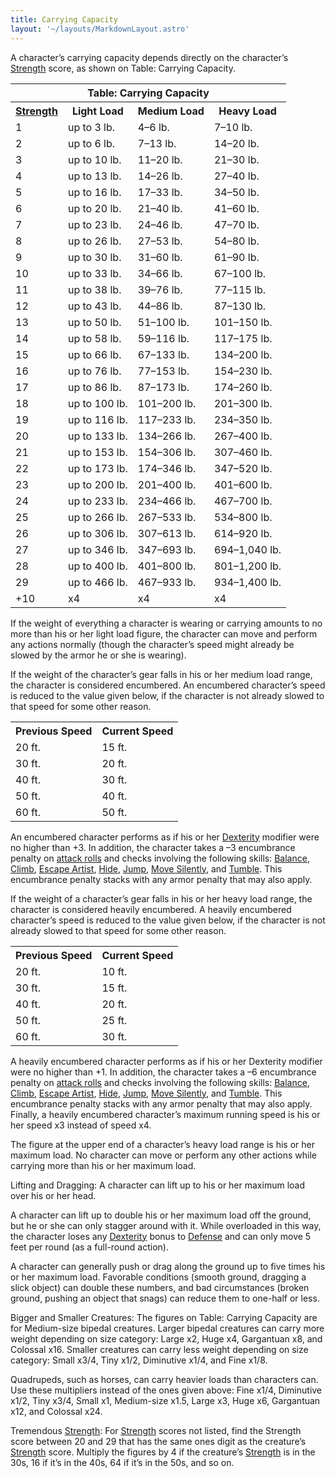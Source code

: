 ```yaml
---
title: Carrying Capacity
layout: '~/layouts/MarkdownLayout.astro'
---
```

A character’s carrying capacity depends directly on the character’s
[Strength](/modern.d20.srd/basics/ability.scores) score, as shown on Table:
Carrying Capacity.


<table> <tr><th colspan="4"> Table: Carrying Capacity</th></tr> <tr> <th><a href="/modern.d20.srd/basics/ability.scores">Strength</a></th> <th> Light Load</th><th> Medium Load</th><th> Heavy Load </th></tr> <tr><td> 1</td><td> up to 3 lb.</td><td> 4–6 lb.</td><td> 7–10 lb. </td></tr> <tr class="shaded"><td> 2</td><td> up to 6 lb.</td><td> 7–13 lb.</td><td> 14–20 lb. </td></tr> <tr><td> 3</td><td> up to 10 lb.</td><td> 11–20 lb.</td><td> 21–30 lb. </td></tr> <tr class="shaded"><td> 4</td><td> up to 13 lb.</td><td> 14–26 lb.</td><td> 27–40 lb. </td></tr> <tr><td> 5</td><td> up to 16 lb.</td><td> 17–33 lb.</td><td> 34–50 lb. </td></tr> <tr class="shaded"><td> 6</td><td> up to 20 lb.</td><td> 21–40 lb.</td><td> 41–60 lb. </td></tr> <tr><td> 7</td><td> up to 23 lb.</td><td> 24–46 lb.</td><td> 47–70 lb. </td></tr> <tr class="shaded"><td> 8</td><td> up to 26 lb.</td><td> 27–53 lb.</td><td> 54–80 lb. </td></tr> <tr><td> 9</td><td> up to 30 lb.</td><td> 31–60 lb.</td><td> 61–90 lb. </td></tr> <tr class="shaded"><td> 10</td><td> up to 33 lb.</td><td> 34–66 lb.</td><td> 67–100 lb. </td></tr> <tr><td> 11</td><td> up to 38 lb.</td><td> 39–76 lb.</td><td> 77–115 lb. </td></tr> <tr class="shaded"><td> 12</td><td> up to 43 lb.</td><td> 44–86 lb.</td><td> 87–130 lb. </td></tr> <tr><td> 13</td><td> up to 50 lb.</td><td> 51–100 lb.</td><td> 101–150 lb. </td></tr> <tr class="shaded"><td> 14</td><td> up to 58 lb.</td><td> 59–116 lb.</td><td> 117–175 lb. </td></tr> <tr><td> 15</td><td> up to 66 lb.</td><td> 67–133 lb.</td><td> 134–200 lb. </td></tr> <tr class="shaded"><td> 16</td><td> up to 76 lb.</td><td> 77–153 lb.</td><td> 154–230 lb. </td></tr> <tr><td> 17</td><td> up to 86 lb.</td><td> 87–173 lb.</td><td> 174–260 lb. </td></tr> <tr class="shaded"><td> 18</td><td> up to 100 lb.</td><td> 101–200 lb.</td><td> 201–300 lb. </td></tr> <tr><td> 19</td><td> up to 116 lb.</td><td> 117–233 lb.</td><td> 234–350 lb. </td></tr> <tr class="shaded"><td> 20</td><td> up to 133 lb.</td><td> 134–266 lb.</td><td> 267–400 lb. </td></tr> <tr><td> 21</td><td> up to 153 lb.</td><td> 154–306 lb.</td><td> 307–460 lb. </td></tr> <tr class="shaded"><td> 22</td><td> up to 173 lb.</td><td> 174–346 lb.</td><td> 347–520 lb. </td></tr> <tr><td> 23</td><td> up to 200 lb.</td><td> 201–400 lb.</td><td> 401–600 lb. </td></tr> <tr class="shaded"><td> 24</td><td> up to 233 lb.</td><td> 234–466 lb.</td><td> 467–700 lb. </td></tr> <tr><td> 25</td><td> up to 266 lb.</td><td> 267–533 lb.</td><td> 534–800 lb. </td></tr> <tr class="shaded"><td> 26</td><td> up to 306 lb.</td><td> 307–613 lb.</td><td> 614–920 lb. </td></tr> <tr><td> 27</td><td> up to 346 lb.</td><td> 347–693 lb.</td><td> 694–1,040 lb. </td></tr> <tr class="shaded"><td> 28</td><td> up to 400 lb.</td><td> 401–800 lb.</td><td> 801–1,200 lb. </td></tr> <tr><td> 29</td><td> up to 466 lb.</td><td> 467–933 lb.</td><td> 934–1,400 lb. </td></tr> <tr class="shaded"><td> +10</td><td> x4</td><td> x4</td><td> x4 </td></tr> </table>



If the weight of everything a character is wearing or carrying amounts to no
more than his or her light load figure, the character can move and perform any
actions normally (though the character’s speed might already be slowed by the
armor he or she is wearing).

If the weight of the character’s gear falls in his or her medium load range,
the character is considered encumbered. An encumbered character’s speed is
reduced to the value given below, if the character is not already slowed to
that speed for some other reason.


<table> <tr><th>Previous Speed</th> <th>Current Speed</th></tr> <tr><td> 20 ft.</td><td> 15 ft. </td></tr> <tr class="shaded"><td> 30 ft.</td><td> 20 ft. </td></tr> <tr><td> 40 ft.</td><td> 30 ft. </td></tr> <tr class="shaded"><td> 50 ft.</td><td> 40 ft. </td></tr> <tr><td> 60 ft.</td><td> 50 ft. </td></tr> </table>



An encumbered character performs as if his or her
[Dexterity](/modern.d20.srd/basics/ability.scores) modifier were no higher
than +3. In addition, the character takes a –3 encumbrance penalty on [attack rolls](/modern.d20.srd/combat/attack.roll) and checks involving the following
skills: [Balance](/modern.d20.srd/skills/balance),
[Climb](/modern.d20.srd/skills/climb), [Escape Artist](/modern.d20.srd/skills/escape.artist),
[Hide](/modern.d20.srd/skills/hide), [Jump](/modern.d20.srd/skills/jump),
[Move Silently](/modern.d20.srd/skills/move.silently), and
[Tumble](/modern.d20.srd/skills/tumble). This encumbrance penalty stacks with
any armor penalty that may also apply.

If the weight of a character’s gear falls in his or her heavy load range, the
character is considered heavily encumbered. A heavily encumbered character’s
speed is reduced to the value given below, if the character is not already
slowed to that speed for some other reason.


<table> <tr><th>Previous Speed</th> <th>Current Speed</th></tr> <tr><td> 20 ft.</td><td> 10 ft. </td></tr> <tr class="shaded"><td> 30 ft.</td><td> 15 ft. </td></tr> <tr><td> 40 ft.</td><td> 20 ft. </td></tr> <tr class="shaded"><td> 50 ft.</td><td> 25 ft. </td></tr> <tr><td> 60 ft.</td><td> 30 ft. </td></tr> </table>



A heavily encumbered character performs as if his or her Dexterity modifier
were no higher than +1. In addition, the character takes a –6 encumbrance
penalty on [attack rolls](/modern.d20.srd/combat/attack.roll) and checks
involving the following skills: [Balance](/modern.d20.srd/skills/balance),
[Climb](/modern.d20.srd/skills/climb), [Escape Artist](/modern.d20.srd/skills/escape.artist),
[Hide](/modern.d20.srd/skills/hide), [Jump](/modern.d20.srd/skills/jump),
[Move Silently](/modern.d20.srd/skills/move.silently), and
[Tumble](/modern.d20.srd/skills/tumble). This encumbrance penalty stacks with
any armor penalty that may also apply. Finally, a heavily encumbered
character’s maximum running speed is his or her speed x3 instead of speed x4.

The figure at the upper end of a character’s heavy load range is his or her
maximum load. No character can move or perform any other actions while
carrying more than his or her maximum load.

Lifting and Dragging: A character can lift up to his or her maximum load over
his or her head.

A character can lift up to double his or her maximum load off the ground, but
he or she can only stagger around with it. While overloaded in this way, the
character loses any [Dexterity](/modern.d20.srd/basics/ability.scores) bonus
to [Defense](/modern.d20.srd/combat/defense) and can only move 5 feet per
round (as a full-round action).

A character can generally push or drag along the ground up to five times his
or her maximum load. Favorable conditions (smooth ground, dragging a slick
object) can double these numbers, and bad circumstances (broken ground,
pushing an object that snags) can reduce them to one-half or less.

Bigger and Smaller Creatures: The figures on Table: Carrying Capacity are for
Medium-size bipedal creatures. Larger bipedal creatures can carry more weight
depending on size category: Large x2, Huge x4, Gargantuan x8, and Colossal
x16. Smaller creatures can carry less weight depending on size category: Small
x3/4, Tiny x1/2, Diminutive x1/4, and Fine x1/8.

Quadrupeds, such as horses, can carry heavier loads than characters can. Use
these multipliers instead of the ones given above: Fine x1/4, Diminutive x1/2,
Tiny x3/4, Small x1, Medium-size x1.5, Large x3, Huge x6, Gargantuan x12, and
Colossal x24.

Tremendous [Strength](/modern.d20.srd/basics/ability.scores): For
[Strength](/modern.d20.srd/basics/ability.scores) scores not listed, find the
Strength score between 20 and 29 that has the same ones digit as the
creature’s [Strength](/modern.d20.srd/basics/ability.scores) score. Multiply
the figures by 4 if the creature’s
[Strength](/modern.d20.srd/basics/ability.scores) is in the 30s, 16 if it’s in
the 40s, 64 if it’s in the 50s, and so on.

